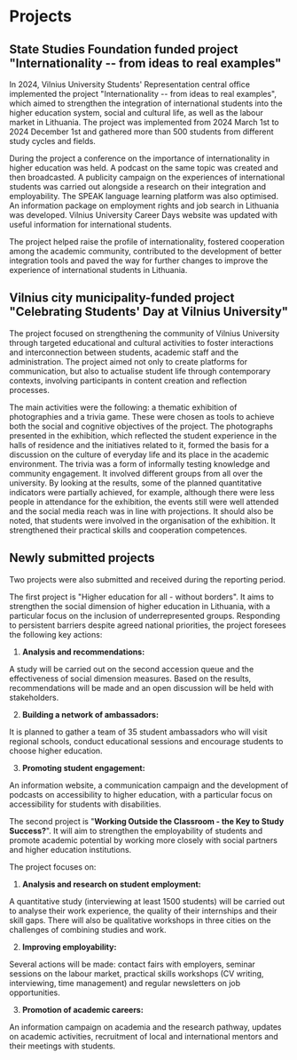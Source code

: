 # Projects

## State Studies Foundation funded project "Internationality -- from ideas to real examples"

In 2024, Vilnius University Students' Representation central office
implemented the project "Internationality -- from ideas to real
examples", which aimed to strengthen the integration of international
students into the higher education system, social and cultural life, as
well as the labour market in Lithuania. The project was implemented from
2024 March 1st to 2024 December 1st and gathered more than 500 students
from different study cycles and fields.

During the project a conference on the importance of internationality in
higher education was held. A podcast on the same topic was created and
then broadcasted. A publicity campaign on the experiences of
international students was carried out alongside a research on their
integration and employability. The SPEAK language learning platform was
also optimised. An information package on employment rights and job
search in Lithuania was developed. Vilnius University Career Days
website was updated with useful information for international students.

The project helped raise the profile of internationality, fostered
cooperation among the academic community, contributed to the development
of better integration tools and paved the way for further changes to
improve the experience of international students in Lithuania.

## Vilnius city municipality-funded project "Celebrating Students' Day at Vilnius University"

The project focused on strengthening the community of Vilnius University
through targeted educational and cultural activities to foster
interactions and interconnection between students, academic staff and
the administration. The project aimed not only to create platforms for
communication, but also to actualise student life through contemporary
contexts, involving participants in content creation and reflection
processes.

The main activities were the following: a thematic exhibition of
photographies and a trivia game. These were chosen as tools to achieve
both the social and cognitive objectives of the project. The photographs
presented in the exhibition, which reflected the student experience in
the halls of residence and the initiatives related to it, formed the
basis for a discussion on the culture of everyday life and its place in
the academic environment. The trivia was a form of informally testing
knowledge and community engagement. It involved different groups from
all over the university. By looking at the results, some of the planned
quantitative indicators were partially achieved, for example, although
there were less people in attendance for the exhibition, the events
still were well attended and the social media reach was in line with
projections. It should also be noted, that students were involved in the
organisation of the exhibition. It strengthened their practical skills
and cooperation competences.

## Newly submitted projects 

Two projects were also submitted and received during the reporting
period.

The first project is \"Higher education for all - without borders\". It
aims to strengthen the social dimension of higher education in
Lithuania, with a particular focus on the inclusion of underrepresented
groups. Responding to persistent barriers despite agreed national
priorities, the project foresees the following key actions:

1.  **Analysis and recommendations:**

A study will be carried out on the second accession queue and the
effectiveness of social dimension measures. Based on the results,
recommendations will be made and an open discussion will be held with
stakeholders.

2.  **Building a network of ambassadors:**

It is planned to gather a team of 35 student ambassadors who will visit
regional schools, conduct educational sessions and encourage students to
choose higher education.

3.  **Promoting student engagement:**

An information website, a communication campaign and the development of
podcasts on accessibility to higher education, with a particular focus
on accessibility for students with disabilities.

The second project is \"**Working Outside the Classroom - the Key to
Study Success?**\". It will aim to strengthen the employability of
students and promote academic potential by working more closely with
social partners and higher education institutions.

The project focuses on:

1.  **Analysis and research on student employment:**

A quantitative study (interviewing at least 1500 students) will be
carried out to analyse their work experience, the quality of their
internships and their skill gaps. There will also be qualitative
workshops in three cities on the challenges of combining studies and
work.

2.  **Improving employability:**

Several actions will be made: contact fairs with employers, seminar
sessions on the labour market, practical skills workshops (CV writing,
interviewing, time management) and regular newsletters on job
opportunities.

3.  **Promotion of academic careers:**

An information campaign on academia and the research pathway, updates on
academic activities, recruitment of local and international mentors and
their meetings with students.
